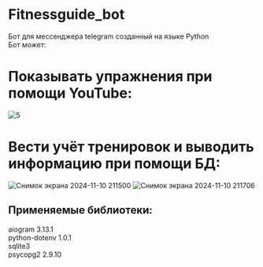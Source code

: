 # Fitnessguide_bot
Бот для мессенджера telegram созданный на языке Python<br />
Бот может:
# Показывать упражнения при помощи YouTube:
![5](https://user-images.githubusercontent.com/103204349/232321319-7ce54107-6985-4c2f-a1dd-6a9e4a42d71a.jpg)
# Вести учёт тренировок и выводить информацию  при помощи БД:
![Снимок экрана 2024-11-10 211500](https://github.com/user-attachments/assets/0200cc5b-d407-4aa6-925a-9c29ba32ba46)
![Снимок экрана 2024-11-10 211706](https://github.com/user-attachments/assets/b05121bb-51f1-484f-b482-b9c6f6a23376)


## Применяемые библиотеки:<br />
aiogram            3.13.1 <br />
python-dotenv      1.0.1 <br />
sqlite3 <br />
psycopg2  2.9.10 <br />
